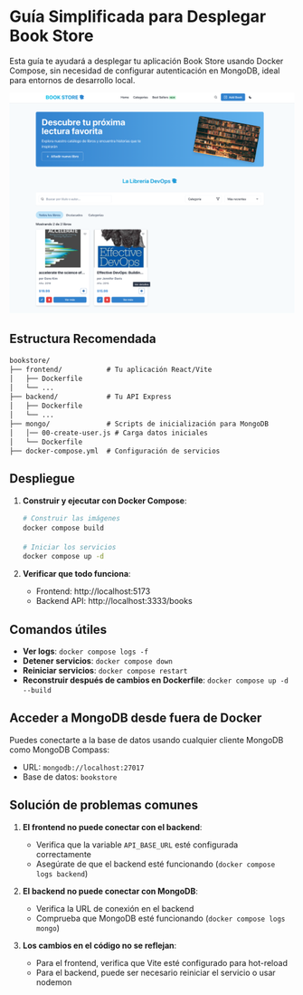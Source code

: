# Guía Simplificada para Desplegar Book Store

Esta guía te ayudará a desplegar tu aplicación Book Store usando Docker Compose, sin necesidad de configurar autenticación en MongoDB, ideal para entornos de desarrollo local.

![](./docs/1.png)

## Estructura Recomendada

```
bookstore/
├── frontend/           # Tu aplicación React/Vite
│   ├── Dockerfile
│   └── ...
├── backend/            # Tu API Express
│   ├── Dockerfile
│   └── ...
├── mongo/              # Scripts de inicialización para MongoDB
│   │── 00-create-user.js # Carga datos iniciales
│   └── Dockerfile      
├── docker-compose.yml  # Configuración de servicios

```


## Despliegue

1. **Construir y ejecutar con Docker Compose**:
   ```bash
   # Construir las imágenes
   docker compose build
   
   # Iniciar los servicios
   docker compose up -d
   ```

2. **Verificar que todo funciona**:
   - Frontend: http://localhost:5173
   - Backend API: http://localhost:3333/books

## Comandos útiles

- **Ver logs**: `docker compose logs -f`
- **Detener servicios**: `docker compose down`
- **Reiniciar servicios**: `docker compose restart`
- **Reconstruir después de cambios en Dockerfile**: `docker compose up -d --build`


## Acceder a MongoDB desde fuera de Docker

Puedes conectarte a la base de datos usando cualquier cliente MongoDB como MongoDB Compass:
- URL: `mongodb://localhost:27017`
- Base de datos: `bookstore`

## Solución de problemas comunes

1. **El frontend no puede conectar con el backend**:
   - Verifica que la variable `API_BASE_URL` esté configurada correctamente
   - Asegúrate de que el backend esté funcionando (`docker compose logs backend`)

2. **El backend no puede conectar con MongoDB**:
   - Verifica la URL de conexión en el backend
   - Comprueba que MongoDB esté funcionando (`docker compose logs mongo`)

3. **Los cambios en el código no se reflejan**:
   - Para el frontend, verifica que Vite esté configurado para hot-reload
   - Para el backend, puede ser necesario reiniciar el servicio o usar nodemon